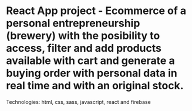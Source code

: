 # React App project - Ecommerce of a personal entrepreneurship (brewery) with the posibility to access, filter and add products available with cart and generate a buying order with personal data in real time and with an original stock.
Technologies: html, css, sass, javascript, react and firebase

